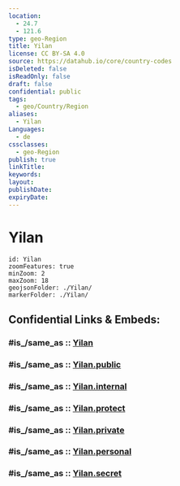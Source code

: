 ```yaml
---
location:
  - 24.7
  - 121.6
type: geo-Region
title: Yilan
license: CC BY-SA 4.0
source: https://datahub.io/core/country-codes
isDeleted: false
isReadOnly: false
draft: false
confidential: public
tags:
  - geo/Country/Region
aliases:
  - Yilan
Languages:
  - de
cssclasses:
  - geo-Region
publish: true
linkTitle:
keywords:
layout:
publishDate:
expiryDate:
---
```


# Yilan

```leaflet
id: Yilan
zoomFeatures: true 
minZoom: 2 
maxZoom: 18
geojsonFolder: ./Yilan/
markerFolder: ./Yilan/
```


## Confidential Links & Embeds: 

### #is_/same_as :: [Yilan](/_Standards/Earth/Continent/Asia/Asia~East/Taiwan/Provinces~Taiwan/Taiwan/counties~Taiwan/Yilan.md) 

### #is_/same_as :: [Yilan.public](/_public/Earth/Continent/Asia/Asia~East/Taiwan/Provinces~Taiwan/Taiwan/counties~Taiwan/Yilan.public.md) 

### #is_/same_as :: [Yilan.internal](/_internal/Earth/Continent/Asia/Asia~East/Taiwan/Provinces~Taiwan/Taiwan/counties~Taiwan/Yilan.internal.md) 

### #is_/same_as :: [Yilan.protect](/_protect/Earth/Continent/Asia/Asia~East/Taiwan/Provinces~Taiwan/Taiwan/counties~Taiwan/Yilan.protect.md) 

### #is_/same_as :: [Yilan.private](/_private/Earth/Continent/Asia/Asia~East/Taiwan/Provinces~Taiwan/Taiwan/counties~Taiwan/Yilan.private.md) 

### #is_/same_as :: [Yilan.personal](/_personal/Earth/Continent/Asia/Asia~East/Taiwan/Provinces~Taiwan/Taiwan/counties~Taiwan/Yilan.personal.md) 

### #is_/same_as :: [Yilan.secret](/_secret/Earth/Continent/Asia/Asia~East/Taiwan/Provinces~Taiwan/Taiwan/counties~Taiwan/Yilan.secret.md)

